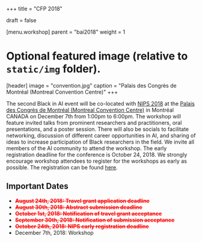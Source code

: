 ﻿+++
title = "CFP 2018"

draft = false

[menu.workshop]
  parent = "bai2018"
  weight = 1

# Optional featured image (relative to `static/img` folder).
[header]
image = "convention.jpg"
caption = "Palais des Congrès de Montréal (Montreal Convention Centre)"
+++

The second Black in AI event will be co-located with [NIPS 2018](https://nips.cc/) at the [Palais des Congrès de Montréal (Montreal Convention Centre)](https://congresmtl.com/)  in Montréal CANADA on December 7th from 1:00pm to 6:00pm. The workshop will feature invited talks from prominent researchers and practitioners, oral presentations, and a poster session. There will also be socials to facilitate networking, discussion of different career opportunities in AI, and sharing of ideas to increase participation of Black researchers in the field. We invite all members of the AI community to attend the workshop. The early registration deadline for the conference is October 24, 2018. We strongly encourage workshop attendees to register for the workshops as early as possible. The registration can be found [here](https://nips.cc/accounts/login/?next=/Profile).

<!--more-->

## Important Dates
- <span style="color:red">**~~August 24th, 2018: Travel grant application deadline~~**</span>
- <span style="color:red">**~~August 30th, 2018: Abstract submission deadline~~**</span>
- <span style="color:red">**~~October 1st, 2018: Notification of travel grant acceptance~~**</span>
- <span style="color:red">**~~September 30th, 2018: Notification of submission acceptance~~**</span>
- <span style="color:red">**~~October 24th, 2018: NIPS early registration deadline~~**</span>
- December 7th, 2018: Workshop
